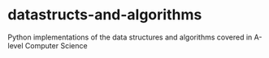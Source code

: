# datastructs-and-algorithms
Python implementations of the data structures and algorithms covered in A-level Computer Science

